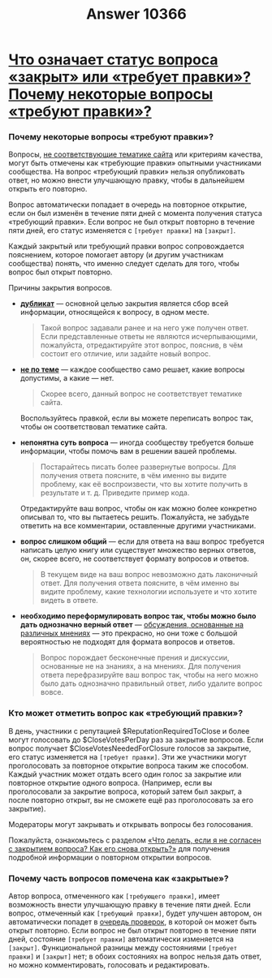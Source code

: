 ﻿---
title: "Answer 10366"
se.owner.user_id: 6
se.owner.display_name: "Nicolas Chabanovsky"
se.owner.link: "https://ru.meta.stackoverflow.com/users/6/nicolas-chabanovsky"
se.answer_id: 10366
se.question_id: 10365
se.post_type: answer
se.score: 2
se.is_accepted: False
---
<h1><a href="https://ru.stackoverflow.com/help/closed-questions">Что означает статус вопроса «закрыт» или «требует правки»? Почему некоторые вопросы «требуют правки»?</a></h1>

<h3>Почему некоторые вопросы «требуют правки»?</h3>

<p>Вопросы, <a href="/help/on-topic">не соответствующие тематике сайта</a> или критериям качества, могут быть отмечены как «требующие правки» опытными участниками сообщества. На вопрос «требующий правки» нельзя опубликовать ответ, но можно внести улучшающую правку, чтобы в дальнейшем открыть его повторно.</p>

<p>Вопрос автоматически попадает в очередь на повторное открытие, если он был изменён в течение пяти дней с момента получения статуса «требующий правки». Если вопрос не был открыт повторно в течение пяти дней, его статус изменяется с <code>[требует правки]</code> на <code>[закрыт]</code>.</p>

<p>Каждый закрытый или требующий правки вопрос сопровождается пояснением, которое помогает автору (и другим участникам сообщества) понять, что именно следует сделать для того, чтобы вопрос был открыт повторно.</p>

<p>Причины закрытия вопросов.</p>

<ul>
<li><p><strong><a href="/help/duplicates">дубликат</a></strong> — основной целью закрытия является сбор всей информации, относящейся к вопросу, в одном месте.</p>

<blockquote>
  <p>Такой вопрос задавали ранее и на него уже получен ответ. Если представленные ответы не являются исчерпывающими, пожалуйста, отредактируйте этот вопрос, пояснив, в чём состоит его отличие, или задайте новый вопрос.</p>
</blockquote></li>
<li><p><strong><a href="/help/on-topic">не по теме</a></strong> — каждое сообщество само решает, какие вопросы допустимы, а какие — нет.</p>

<blockquote>
  <p>Скорее всего, данный вопрос не соответствует тематике сайта. </p>
</blockquote>

<p>Воспользуйтесь правкой, если вы можете переписать вопрос так, чтобы он соответствовал тематике сайта.</p></li>
<li><p><strong>непонятна суть вопроса</strong> — иногда сообществу требуется больше информации, чтобы помочь вам в решении вашей проблемы.</p>

<blockquote>
  <p>Постарайтесь писать более развернутые вопросы. Для получения ответа поясните, в чём именно вы видите проблему, как её воспроизвести, что вы хотите получить в результате и т. д. Приведите пример кода.</p>
</blockquote>

<p>Отредактируйте ваш вопрос, чтобы он как можно более конкретно описывал то, что вы пытаетесь решить. Пожалуйста, не забудьте ответить на все комментарии, оставленные другими участниками.</p></li>
<li><p><strong>вопрос слишком общий</strong> — если для ответа на ваш вопрос требуется написать целую книгу или существует множество верных ответов, он, скорее всего, не соответствует формату вопросов и ответов.</p>

<blockquote>
  <p>В текущем виде на ваш вопрос невозможно дать лаконичный ответ. Для получения ответа поясните, в чём именно вы видите проблему, какие технологии используете и что хотите видеть в ответе.</p>
</blockquote></li>
<li><p><strong>необходимо переформулировать вопрос так, чтобы можно было дать однозначно верный ответ</strong> — <a href="/help/dont-ask">обсуждения, основанные на различных мнениях</a> — это прекрасно, но они тоже с большой вероятностью не подходят для формата вопросов и ответов.</p>

<blockquote>
  <p>Вопрос порождает бесконечные прения и дискуссии, основанные не на знаниях, а на мнениях. Для получения ответа перефразируйте ваш вопрос так, чтобы на него можно было дать однозначно правильный ответ, либо удалите вопрос вовсе.</p>
</blockquote></li>
</ul>

<h3>Кто может отметить вопрос как «требующий правки»?</h3>

<p>В день, участники с репутацией $ReputationRequiredToClose и более могут голосовать до $CloseVotesPerDay раз за закрытие вопросов. Если вопрос получает $CloseVotesNeededForClosure голосов за закрытие, его статус изменяется на <code>[требует правки]</code>. Эти же участники могут проголосовать за повторное открытие вопроса таким же способом. Каждый участник может отдать всего один голос за закрытие или повторное открытие одного вопроса. (Например, если вы проголосовали за закрытие вопроса, который затем был закрыт, а после повторно открыт, вы не сможете ещё раз проголосовать за его закрытие).</p>

<p>Модераторы могут закрывать и открывать вопросы без голосования.</p>

<p>Пожалуйста, ознакомьтесь с разделом <a href="/help/reopen-questions">«Что делать, если я не согласен с закрытием вопроса? Как его снова открыть?»</a> для получения подробной информации о повторном открытии вопросов.</p>

<h3>Почему часть вопросов помечена как «закрытые»?</h3>

<p>Автор вопроса, отмеченного как <code>[требующего правки]</code>, имеет возможность внести улучшающую правку в течение пяти дней. Если вопрос, отмеченный как <code>[требующий правки]</code>, будет улучшен автором, он автоматически попадет в <a href="https://ru.meta.stackoverflow.com/q/4912">очередь проверок</a>, в которой он может быть открыт повторно. Если вопрос не был открыт повторно в течение пяти дней, состояние <code>[требует правки]</code> автоматически изменяется на <code>[закрыт]</code>. Функциональной разницы между состояниями <code>[требует правки]</code> и <code>[закрыт]</code> нет; в обоих состояниях на вопрос нельзя дать ответ, но можно комментировать, голосовать и редактировать.</p>
